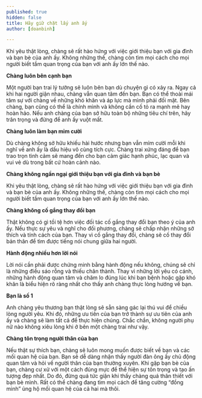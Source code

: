 ```yaml
---
published: true
hidden: false
title: Hãy giữ chặt lấy anh ấy
author: [doanbinh]

---
```


Khi yêu thật lòng, chàng sẽ rất hào hứng với việc giới thiệu bạn với gia đình và bạn bè của anh ấy. Không những thế, chàng còn tìm mọi cách cho mọi người biết tầm quan trọng của bạn với anh ấy lớn thế nào.

**Chàng luôn bên cạnh bạn**

Một người bạn trai lý tưởng sẽ luôn bên bạn dù chuyện gì có xảy ra. Ngay cả khi hai người giận nhau, chàng vẫn quan tâm đến bạn. Bạn có thể thoài mái tâm sự với chàng về những khó khăn và áp lực mà mình phải đối mặt. Bên chàng, bạn cũng có thể là chính mình và không cần cố tỏ ra mạnh mẽ hay hoàn hảo. Nếu anh chàng của bạn sở hữu toàn bộ những tiêu chí trên, hãy trân trọng và đừng để anh ấy vuột mất.

**Chàng luôn làm bạn mỉm cười**

Dù chàng không sở hữu khiếu hài hước nhưng bạn vẫn mỉm cười mỗi khi nghĩ về anh ấy là dấu hiệu vô cùng tích cực. Chàng trai xứng đáng để bạn trao trọn tình cảm sẽ mang đến cho bạn cảm giác hạnh phúc, lạc quan và vui vẻ dù trong bất cứ hoàn cảnh nào.

**Chàng không ngần ngại giới thiệu bạn với gia đình và bạn bè**

Khi yêu thật lòng, chàng sẽ rất hào hứng với việc giới thiệu bạn với gia đình và bạn bè của anh ấy. Không những thế, chàng còn tìm mọi cách cho mọi người biết tầm quan trọng của bạn với anh ấy lớn thế nào.

**Chàng không cố gắng thay đổi bạn**

Thật không có gì tồi tệ hơn việc đối tác cố gắng thay đổi bạn theo ý của anh ấy. Nếu thực sự yêu và nghĩ cho đối phương, chàng sẽ chấp nhận những sở thích và tính cách của bạn. Thay vì cố gắng thay đổi, chàng sẽ cố thay đổi bản thân để tìm được tiếng nói chung giữa hai người.

**Hành động nhiều hơn lời nói**

Lời nói cần phải được chứng minh bằng hành động nếu không, chúng sẽ chỉ là những điều sáo rỗng và thiếu chân thành. Thay vì những lời yêu có cánh, những hành động quan tâm và chăm lo đúng lúc khi bạn bệnh hoặc gặp khó khăn là biểu hiện rõ ràng nhất cho thấy anh chàng thực lòng hướng về bạn.

**Bạn là số 1**

Anh chàng yêu thương bạn thật lòng sẽ sẵn sàng gác lại thú vui để chiều lòng người yêu. Khi đó, những ưu tiên của bạn trở thành sự ưu tiên của anh ấy và chàng sẽ làm tất cả để thực hiện chúng. Chắc chắn, không người phụ nữ nào không xiêu lòng khi ở bên một chàng trai như vậy.

**Chàng tôn trọng người thân của bạn**

Nếu thật sự thích bạn, chàng sẽ luôn mong muốn được biết về bạn và các mối quan hệ của bạn. Bạn sẽ dễ dàng nhận thấy người đàn ông ấy chủ động quan tâm và hỏi về người thân của bạn thường xuyên. Khi gặp bạn bè của bạn, chàng cư xử với một cách đúng mực để thể hiện sự tôn trọng và tạo ấn tượng đẹp nhất. Do đó, đừng quá tức giận khi thấy chàng quá thân thiết với bạn bè mình. Rất có thể chàng đang tìm mọi cách để tăng cường “đồng minh” ủng hộ mối quan hệ của cả hai mà thôi.

